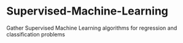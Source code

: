 # Supervised-Machine-Learning
Gather Supervised Machine Learning algorithms for regression and classification problems
